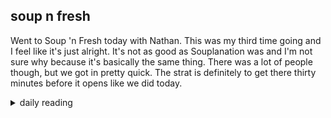 ## soup n fresh

Went to Soup 'n Fresh today with Nathan. This was my third time going and I feel like it's just alright. It's not as good as Souplanation was and I'm not sure why because it's basically the same thing. There was a lot of people though, but we got in pretty quick. The strat is definitely to get there thirty minutes before it opens like we did today.

<details markdown="1">
<summary>daily reading</summary>

| {{ page.date | date: "%B %-d, %Y" }} |
| :-------------: |
| [Deut. 26; Ps. 117–118; Isa. 53; Matt. 1]({% link pages/_Bible/Bible-year-1.md %}) |
| [WCF 25; WLC 165-167; WSC 88-90]({% link pages/_reformed_standards/westminster-month-1.md %}) |
| [The Apostles' Creed](https://threeforms.org/the-apostles-creed/) |

</details>